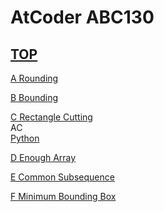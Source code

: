 # AtCoder ABC130  

## [TOP](https://atcoder.jp/contests/abc130)  

[A Rounding](https://atcoder.jp/contests/abc130/tasks/abc130_a)   

[](https://atcoder.jp/contests/abc130/submissions/)  

[B Bounding](https://atcoder.jp/contests/abc130/tasks/abc130_b)   

[](https://atcoder.jp/contests/abc130/submissions/)  

[C Rectangle Cutting](https://atcoder.jp/contests/abc130/tasks/abc130_c)   
AC  
[Python](https://atcoder.jp/contests/abc130/submissions/16066539)  

[D Enough Array](https://atcoder.jp/contests/abc130/tasks/abc130_d)   

[](https://atcoder.jp/contests/abc130/submissions/)  

[E Common Subsequence](https://atcoder.jp/contests/abc130/tasks/abc130_e)   

[](https://atcoder.jp/contests/abc130/submissions/)  

[F Minimum Bounding Box](https://atcoder.jp/contests/abc130/tasks/abc130_f)   

[](https://atcoder.jp/contests/abc130/submissions/)  


